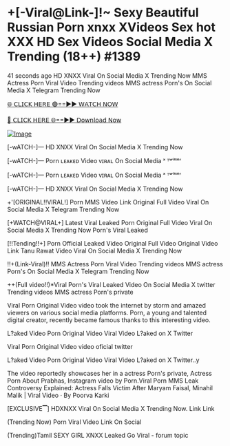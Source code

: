 # +[-Viral@Link-]!~ Sexy Beautiful Russian Porn xnxx XVideos Sex hot XXX HD Sex Videos Social Media X Trending (18++) #1389
41 seconds ago
HD XNXX Viral On Social Media X Trending Now MMS Actress Porn Viral Video Trending videos MMS actress Porn's On Social Media X Telegram Trending Now

[🌐 𝖢𝖫𝖨𝖢𝖪 𝖧𝖤𝖱𝖤 🟢==►► 𝖶𝖠𝖳𝖢𝖧 𝖭𝖮𝖶](https://4k-stream-tv01.blogspot.com/2025/01/vai00.html)

[🔴 𝖢𝖫𝖨𝖢𝖪 𝖧𝖤𝖱𝖤 🌐==►► 𝖣𝗈𝗐𝗇𝗅𝗈𝖺𝖽 𝖭𝗈𝗐](https://4k-stream-tv01.blogspot.com/2025/01/vai00.html)

[![Image](https://github.com/user-attachments/assets/2291d078-f33e-4510-903e-8f046e65430f)](https://4k-stream-tv01.blogspot.com/2025/01/vai00.html)

[-wATCH-]— HD XNXX Viral On Social Media X Trending Now

[-wATCH-]— Porn ʟᴇᴀᴋᴇᴅ Video ᴠɪʀᴀʟ On Social Media ˣ ᵀʷⁱᵗᵗᵉʳ

[-wATCH-]— Porn ʟᴇᴀᴋᴇᴅ Video ᴠɪʀᴀʟ On Social Media ˣ ᵀʷⁱᵗᵗᵉʳ

[-wATCH-]— HD XNXX Viral On Social Media X Trending Now

+'[ORIGINAL!!VIRAL!] Porn MMS Video Link Original Full Video Viral On Social Media X Telegram Trending Now

[+WATCH@VIRAL+] Latest Viral Leaked Porn Original Full Video Viral On Social Media X Trending Now Porn's Viral Leaked

[!!Tending!!+] Porn Official Leaked Video Original Full Video Original Video Link Tanu Rawat Video Viral On Social Media X Trending Now

!!+(Link-Viral)!! MMS Actress Porn Viral Video Trending videos MMS actress Porn's On Social Media X Telegram Trending Now

++(Full video!!)*Viral Porn's Viral Leaked Video On Social Media X twitter Trending videos MMS actress Porn's private

Viral Porn Original Video video took the internet by storm and amazed viewers on various social media platforms. Porn, a young and talented digital creator, recently became famous thanks to this interesting video.

L?aked Video Porn Original Video Viral Video L?aked on X Twitter

Viral Porn Original Video video oficial twitter

L?aked Video Porn Original Video Viral Video L?aked on X Twitter..y

The video reportedly showcases her in a actress Porn's private, Actress Porn About Prabhas, Instagram video by Porn.Viral Porn MMS Leak Controversy Explained: Actress Falls Victim After Maryam Faisal, Minahil Malik | Viral Video · By Poorva Karki

[EXCLUSIVE▔] HDXNXX Viral On Social Media X Trending Now. Link Link

(Trending Now) Porn Viral Video Link On Social

(Trending)Tamil SEXY GIRL XNXX Leaked Go Viral - forum topic
